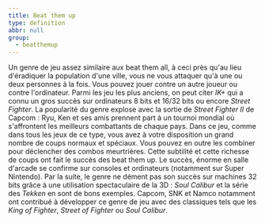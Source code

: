 ```yaml
---
title: Beat them up
type: definition
abbr: null
group:
  - beatthemup
---
```

Un genre de jeu assez similaire aux beat them all, à ceci près qu'au lieu d'éradiquer la population d'une ville, vous ne vous attaquer qu'à une ou deux personnes à la fois. Vous pouvez jouer contre un autre joueur ou contre l'ordinateur. Parmi les jeu les plus anciens, on peut citer _IK+_ qui a connu un gros succès sur ordinateurs 8 bits et 16/32 bits ou encore _Street Fighter_. La popularité du genre explose avec la sortie de _Street Fighter II_ de Capcom : Ryu, Ken et ses amis prennent part à un tournoi mondial où s'affrontent les meilleurs combattants de chaque pays. Dans ce jeu, comme dans tous les jeux de ce type, vous avez à votre disposition un grand nombre de coups normaux et spéciaux. Vous pouvez en outre les combiner pour déclencher des combos meurtrières. Cette subtilité et cette richesse de coups ont fait le succès des beat them up. Le succès, énorme en salle d'arcade se confirme sur consoles et ordinateurs (notamment sur Super Nintendo). Par la suite, le genre ne dément pas son succès sur machines 32 bits grâce à une utilisation spectaculaire de la 3D : _Soul Calibur_ et la série des _Tekken_ en sont de bons exemples. Capcom, SNK et Namco notamment ont contribué à développer ce genre de jeu avec des classiques tels que les _King of Fighter_, _Street of Fighter_ ou _Soul Calibur_.
